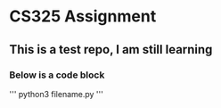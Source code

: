 # CS325 Assignment
## This is a test repo, I am still learning
### Below is a code block
'''
python3 filename.py
'''